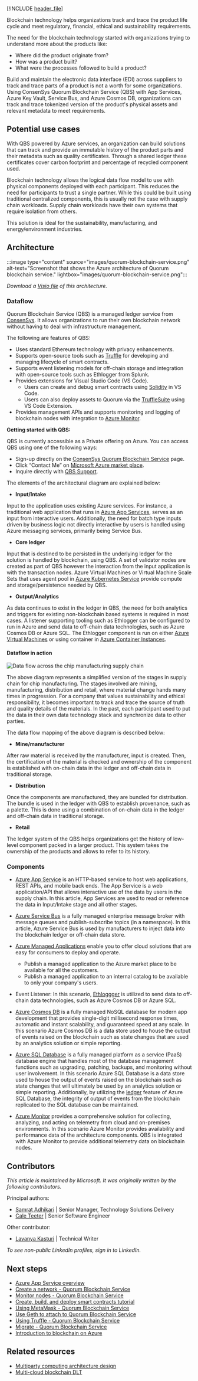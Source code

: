 [!INCLUDE [header_file](../../../includes/sol-idea-header.md)]

Blockchain technology helps organizations track and trace the product life cycle and meet regulatory, financial, ethical and sustainability requirements.

The need for the blockchain technology started with organizations trying to understand more about the products like:

- Where did the product originate from?
- How was a product built?
- What were the processes followed to build a product?

Build and maintain the electronic data interface (EDI) across suppliers to track and trace parts of a product is not a worth for some organizations. Using ConsenSys Quorum Blockchain Service (QBS) with App Services, Azure Key Vault, Service Bus, and Azure Cosmos DB, organizations can track and trace tokenized version of the product's physical assets and relevant metadata to meet requirements.

## Potential use cases

With QBS powered by Azure services, an organization can build solutions that can track and provide an immutable history of the product parts and their metadata such as quality certificates. Through a shared ledger these certificates cover carbon footprint and percentage of recycled component used.

Blockchain technology allows the logical data flow model to use with physical components deployed with each participant. This reduces the need for participants to trust a single partner.
While this could be built using traditional centralized components, this is usually not the case with supply chain workloads. Supply chain workloads have their own systems that require isolation from others.

This solution is ideal for the sustainability, manufacturing, and energy/environment industries.

## Architecture

:::image type="content" source="images/quorum-blockchain-service.png" alt-text="Screenshot that shows the Azure architecture of Quorum blockchain service." lightbox="images/quorum-blockchain-service.png":::

*Download a [Visio file](https://arch-center.azureedge.net/quorum-blockchain-service.vsdx) of this architecture.*

### Dataflow

Quorum Blockchain Service (QBS) is a managed ledger service from [ConsenSys](https://consensys.net/). It allows organizations to run their own blockchain network without having to deal with infrastructure management.

The following are features of QBS:

- Uses standard Ethereum technology with privacy enhancements.
- Supports open-source tools such as [Truffle](https://trufflesuite.com/) for developing and managing lifecycle of smart contracts.
- Supports event listening models for off-chain storage and integration with open-source tools such as Ethlogger from Splunk.
- Provides extensions for Visual Studio Code (VS Code).
  - Users can create and debug smart contracts using [Solidity](https://marketplace.visualstudio.com/items?itemName=JuanBlanco.solidity) in VS Code.
  - Users can also deploy assets to Quorum via the [TruffleSuite](https://trufflesuite.com/docs/vscode-ext/quickstart/) using VS Code Extension.
- Provides management APIs and supports monitoring and logging of blockchain nodes with integration to [Azure Monitor](/azure/azure-monitor/overview).

**Getting started with QBS:**

QBS is currently accessible as a Private offering on Azure. You can access QBS using one of the following ways:

- Sign-up directly on the [ConsenSys Quorum Blockchain Service](https://consensys.net/quorum/qbs/#qbs-private-preview) page.
- Click “Contact Me” on [Microsoft Azure market place](https://azuremarketplace.microsoft.com/marketplace/apps/consensys.quorum-blockchain-service?tab=Overview).
- Inquire directly with [QBS Support](https://quorum-support.zendesk.com).

The elements of the architectural diagram are explained below:

- **Input/Intake**

Input to the application uses existing Azure services. For instance, a traditional web application that runs in [Azure App Services](/azure/app-service/),  serves as an input from interactive users. Additionally, the need for batch type inputs driven by business logic not directly interactive by users is handled using Azure messaging services, primarily being Service Bus.

- **Core ledger**

Input that is destined to be persisted in the underlying ledger for the solution is handled by blockchain, using QBS. A set of validator nodes are created as part of QBS however the interaction from the input application is with the transaction nodes. Azure Virtual Machines or Virtual Machine Scale Sets that uses agent pool in [Azure Kubernetes Service](/azure/aks/) provide compute and storage/persistence needed by QBS.

- **Output/Analytics**

As data continues to exist in the ledger in QBS, the need for both analytics and triggers for existing non-blockchain based systems is required in most cases. A listener supporting tooling such as Ethlogger can be configured to run in Azure and send data to off-chain data technologies, such as Azure Cosmos DB or Azure SQL. The Ethlogger component is run on either [Azure Virtual Machines](/azure/virtual-machines/) or using container in [Azure Container Instances](/azure/container-instances/).

#### Dataflow in action

![Data flow across the chip manufacturing supply chain](images/quorum-blockchain-service-data-flow.png)

The above diagram represents a simplified version of the stages in supply chain for chip manufacturing. The stages involved are mining, manufacturing, distribution and retail, where material change hands many times in progression. For a company that values sustainability and ethical responsibility, it becomes important to track and trace the source of truth and quality details of the materials. In the past, each participant used to put the data in their own data technology stack and synchronize data to other parties.

The data flow mapping of the above diagram is described below:

- **Mine/manufacturer**

After raw material is received by the manufacturer, input is created. Then, the certification of the material is checked and ownership of the component is established with on-chain data in the ledger and off-chain data in traditional storage.

- **Distribution**

Once the components are manufactured, they are bundled for distribution. The bundle is used in the ledger with QBS to establish provenance, such as a palette. This is done using a combination of on-chain data in the ledger and off-chain data in traditional storage.

- **Retail**

The ledger system of the QBS helps organizations get the history of low-level component packed in a larger product. This system takes the ownership of the products and allows to refer to its history.

### Components

- [Azure App Service](https://azure.microsoft.com/products/app-service) is an HTTP-based service to host web applications, REST APIs, and mobile back ends. The App Service is a web application/API that allows interactive use of the data by users in the supply chain. In this article, App Services are used to read or reference the data in Input/Intake stage and all other stages.

- [Azure Service Bus](https://azure.microsoft.com/services/service-bus) is a fully managed enterprise message broker with message queues and publish-subscribe topics (in a namespace). In this article, Azure Service Bus is used by manufacturers to inject data into the blockchain ledger or off-chain data store.

- [Azure Managed Applications](https://azure.microsoft.com/services/managed-applications) enable you to offer cloud solutions that are easy for consumers to deploy and operate.
  - Publish a managed application to the Azure market place to be available for all the customers.
  - Publish a managed application to an internal catalog to be available to only your company's users.

- Event Listener: In this scenario, [Ethloggger](https://github.com/splunk/splunk-connect-for-ethereum/blob/main/docs/cli.md) is utilized to send data to off-chain data technologies, such as Azure Cosmos DB or Azure SQL.

- [Azure Cosmos DB](https://azure.microsoft.com/services/cosmos-db) is a fully managed NoSQL database for modern app development that provides single-digit millisecond response times, automatic and instant scalability, and guaranteed speed at any scale. In this scenario Azure Cosmos DB is a data store used to house the output of events raised on the blockchain such as state changes that are used by an analytics solution or simple reporting.

- [Azure SQL Database](https://azure.microsoft.com/products/azure-sql/database) is a fully managed platform as a service (PaaS) database engine that handles most of the database management functions such as upgrading, patching, backups, and monitoring without user involvement. In this scenario Azure SQL Database is a data store used to house the output of events raised on the blockchain such as state changes that will ultimately be used by an analytics solution or simple reporting. Additionally, by utilizing the [ledger](/azure/azure-sql/database/ledger-landing) feature of Azure SQL Database, the integrity of output of events from the blockchain replicated to the SQL database can be maintained.

- [Azure Monitor](https://azure.microsoft.com/services/monitor) provides a comprehensive solution for collecting, analyzing, and acting on telemetry from cloud and on-premises environments. In this scenario Azure Monitor provides availability and performance data of the architecture components. QBS is integrated with Azure Monitor to provide additional telemetry data on blockchain nodes.

## Contributors

*This article is maintained by Microsoft. It was originally written by the following contributors.*

Principal authors:

- [Samrat Adhikari](https://www.linkedin.com/in/samrat-adhikari-mba-mcis-pmp-csm-8538a9169) | Senior Manager, Technology Solutions Delivery
- [Cale Teeter](https://www.linkedin.com/in/caleteeter) | Senior Software Engineer

Other contributor:

- [Lavanya Kasturi](https://www.linkedin.com/in/lakshmilavanyakasturi) | Technical Writer

*To see non-public LinkedIn profiles, sign in to LinkedIn.*

## Next steps

- [Azure App Service overview](/azure/app-service/overview)
- [Create a network - Quorum Blockchain Service](https://consensys.net/docs/qbs/en/latest/Get-Started/Create-a-Network/)
- [Monitor nodes - Quorum Blockchain Service](https://consensys.net/docs/qbs/en/latest/HowTo/Metrics/)
- [Create, build, and deploy smart contracts tutorial](https://consensys.net/docs/qbs/en/latest/Tutorials/Deploy-Smart-Contract/VSCode/)
- [Using MetaMask - Quorum Blockchain Service](https://consensys.net/docs/qbs/en/latest/HowTo/Connect-to-Network/MetaMask/)
- [Use Geth to attach to Quorum Blockchain Service](https://consensys.net/docs/qbs/en/latest/HowTo/Connect-to-Network/Geth/)
- [Using Truffle - Quorum Blockchain Service](https://consensys.net/docs/qbs/en/latest/HowTo/Connect-to-Network/Truffle/)
- [Migrate - Quorum Blockchain Service](https://consensys.net/docs/qbs/latest/Get-Started/)
- [Introduction to blockchain on Azure](/training/modules/intro-to-blockchain/)

## Related resources

- [Multiparty computing architecture design](/azure/architecture/guide/blockchain/multiparty-compute)
- [Multi-cloud blockchain DLT](/azure/architecture/example-scenario/blockchain/multi-cloud-blockchain)
